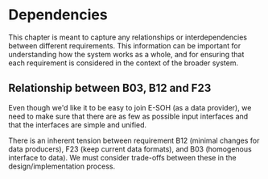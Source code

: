 # Dependencies

This chapter is meant to capture any relationships or interdependencies between different requirements. This information can be important for understanding how the system works as a whole, and for ensuring that each requirement is considered in the context of the broader system.

## Relationship between B03, B12 and F23

Even though we'd like it to be easy to join E-SOH (as a data provider), we need to make sure that there are as few as possible input interfaces and that the interfaces are simple and unified.

There is an inherent tension between requirement B12 (minimal changes for data producers), F23 (keep current data formats), and B03 (homogenous interface to data). We must consider trade-offs between these in the design/implementation process.
